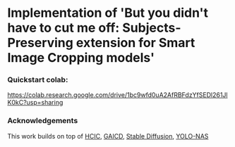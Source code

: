 # Implementation of 'But you didn't have to cut me off: Subjects-Preserving extension for Smart Image Cropping models'

### Quickstart colab:
https://colab.research.google.com/drive/1bc9wfd0uA2AfRBFdzYfSEDl261JlK0kC?usp=sharing

### Acknowledgements
This work builds on top of [HCIC](https://github.com/bcmi/Human-Centric-Image-Cropping), [GAICD](https://github.com/HuiZeng/Grid-Anchor-based-Image-Cropping-Pytorch), [Stable Diffusion](https://github.com/runwayml/stable-diffusion), [YOLO-NAS](https://github.com/Deci-AI/super-gradients/blob/master/YOLONAS.md)

